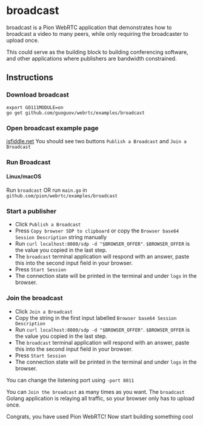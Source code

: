 # broadcast
broadcast is a Pion WebRTC application that demonstrates how to broadcast a video to many peers, while only requiring the broadcaster to upload once.

This could serve as the building block to building conferencing software, and other applications where publishers are bandwidth constrained.

## Instructions
### Download broadcast
```
export GO111MODULE=on
go get github.com/guoguov/webrtc/examples/broadcast
```

### Open broadcast example page
[jsfiddle.net](https://jsfiddle.net/us4h58jx/) You should see two buttons `Publish a Broadcast` and `Join a Broadcast`

### Run Broadcast
#### Linux/macOS
Run `broadcast` OR run `main.go` in `github.com/pion/webrtc/examples/broadcast`

### Start a publisher

* Click `Publish a Broadcast`
* Press `Copy browser SDP to clipboard` or copy the `Browser base64 Session Description` string manually
* Run `curl localhost:8080/sdp -d "$BROWSER_OFFER"`. `$BROWSER_OFFER` is the value you copied in the last step.
* The `broadcast` terminal application will respond with an answer, paste this into the second input field in your browser.
* Press `Start Session`
* The connection state will be printed in the terminal and under `logs` in the browser.

### Join the broadcast
* Click `Join a Broadcast`
* Copy the string in the first input labelled `Browser base64 Session Description`
* Run `curl localhost:8080/sdp -d "$BROWSER_OFFER"`. `$BROWSER_OFFER` is the value you copied in the last step.
* The `broadcast` terminal application will respond with an answer, paste this into the second input field in your browser.
* Press `Start Session`
* The connection state will be printed in the terminal and under `logs` in the browser.

You can change the listening port using `-port 8011`

You can `Join the broadcast` as many times as you want. The `broadcast` Golang application is relaying all traffic, so your browser only has to upload once.

Congrats, you have used Pion WebRTC! Now start building something cool
